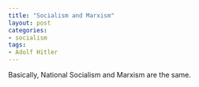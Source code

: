 ```yaml
---
title: "Socialism and Marxism"
layout: post
categories:
- socialism
tags:
- Adolf Hitler
---
```


Basically, National Socialism and Marxism are the same.